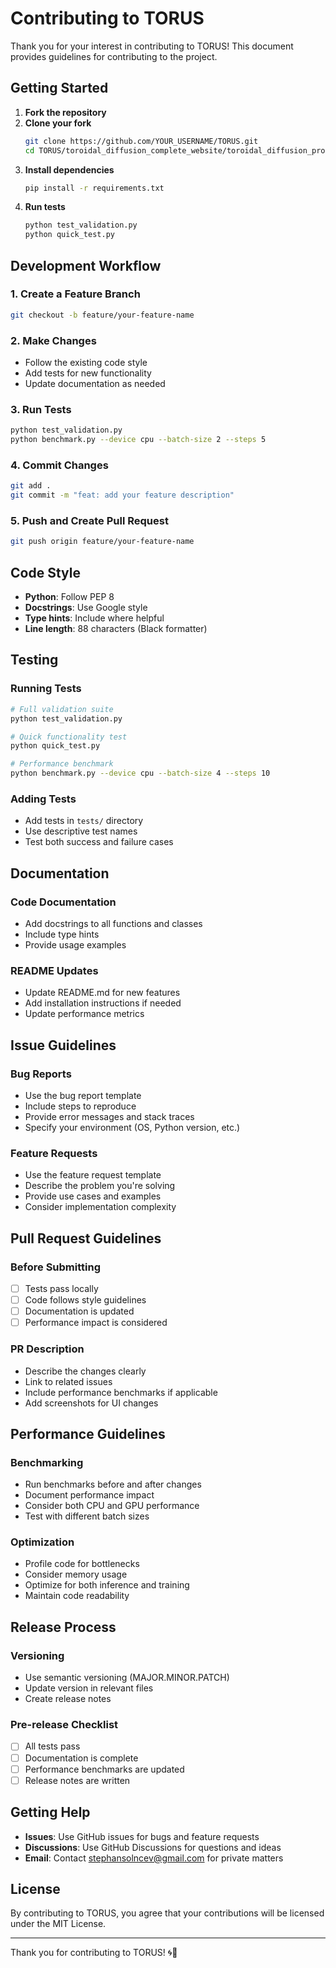 # Contributing to TORUS

Thank you for your interest in contributing to TORUS! This document provides guidelines for contributing to the project.

## Getting Started

1. **Fork the repository**
2. **Clone your fork**
   ```bash
   git clone https://github.com/YOUR_USERNAME/TORUS.git
   cd TORUS/toroidal_diffusion_complete_website/toroidal_diffusion_project
   ```
3. **Install dependencies**
   ```bash
   pip install -r requirements.txt
   ```
4. **Run tests**
   ```bash
   python test_validation.py
   python quick_test.py
   ```

## Development Workflow

### 1. Create a Feature Branch
```bash
git checkout -b feature/your-feature-name
```

### 2. Make Changes
- Follow the existing code style
- Add tests for new functionality
- Update documentation as needed

### 3. Run Tests
```bash
python test_validation.py
python benchmark.py --device cpu --batch-size 2 --steps 5
```

### 4. Commit Changes
```bash
git add .
git commit -m "feat: add your feature description"
```

### 5. Push and Create Pull Request
```bash
git push origin feature/your-feature-name
```

## Code Style

- **Python**: Follow PEP 8
- **Docstrings**: Use Google style
- **Type hints**: Include where helpful
- **Line length**: 88 characters (Black formatter)

## Testing

### Running Tests
```bash
# Full validation suite
python test_validation.py

# Quick functionality test
python quick_test.py

# Performance benchmark
python benchmark.py --device cpu --batch-size 4 --steps 10
```

### Adding Tests
- Add tests in `tests/` directory
- Use descriptive test names
- Test both success and failure cases

## Documentation

### Code Documentation
- Add docstrings to all functions and classes
- Include type hints
- Provide usage examples

### README Updates
- Update README.md for new features
- Add installation instructions if needed
- Update performance metrics

## Issue Guidelines

### Bug Reports
- Use the bug report template
- Include steps to reproduce
- Provide error messages and stack traces
- Specify your environment (OS, Python version, etc.)

### Feature Requests
- Use the feature request template
- Describe the problem you're solving
- Provide use cases and examples
- Consider implementation complexity

## Pull Request Guidelines

### Before Submitting
- [ ] Tests pass locally
- [ ] Code follows style guidelines
- [ ] Documentation is updated
- [ ] Performance impact is considered

### PR Description
- Describe the changes clearly
- Link to related issues
- Include performance benchmarks if applicable
- Add screenshots for UI changes

## Performance Guidelines

### Benchmarking
- Run benchmarks before and after changes
- Document performance impact
- Consider both CPU and GPU performance
- Test with different batch sizes

### Optimization
- Profile code for bottlenecks
- Consider memory usage
- Optimize for both inference and training
- Maintain code readability

## Release Process

### Versioning
- Use semantic versioning (MAJOR.MINOR.PATCH)
- Update version in relevant files
- Create release notes

### Pre-release Checklist
- [ ] All tests pass
- [ ] Documentation is complete
- [ ] Performance benchmarks are updated
- [ ] Release notes are written

## Getting Help

- **Issues**: Use GitHub issues for bugs and feature requests
- **Discussions**: Use GitHub Discussions for questions and ideas
- **Email**: Contact stephansolncev@gmail.com for private matters

## License

By contributing to TORUS, you agree that your contributions will be licensed under the MIT License.

---

Thank you for contributing to TORUS! 🌀🧠 